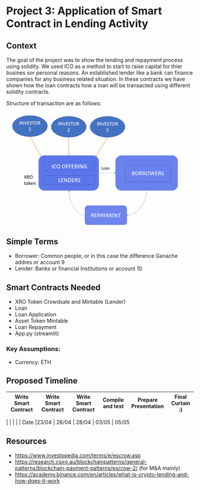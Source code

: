 # Project 3: Application of Smart Contract in Lending Activity

## Context 

The goal of the project was to show the lending and repayment process using solidity. We used ICO as a method to start to raise capital for thier busines sor personal reasons. An established lender like a bank can finance companies for any business related situation. In these contracts we have shown how the loan contracts how a loan will be transacted using different solidity contracts.

Structure of transaction are as follows: 


![alt=""](nimai/loan.png)

## Simple Terms
- Borrower: Common people, or in this case the difference Ganache addres or account 9
- Lender: Banks or financial Institutions or account 10

## Smart Contracts Needed
- XRO Token Crowdsale and Mintable (Lender)
- Loan
- Loan Application
- Asset Token Mintable
- Loan Repayment
- App.py (streamlit)

### Key Assumptions:

- Currency: ETH 

## Proposed Timeline


| Write Smart Contract | Write Smart Contract | Write Smart Contract | Compile and test | Prepare Presentation | Final Curtain :) |
| ------------- | ------------- | ------------- |------------- | ------------- | ------------- |
|
|   |  |
| Date  |23/04     | 26/04    | 28/04   | 03/05   | 05/05   




## Resources 
* https://www.investopedia.com/terms/e/escrow.asp
* https://research.csiro.au/blockchainpatterns/general-patterns/blockchain-payment-patterns/escrow-2/ (for M&A mainly)
* https://academy.binance.com/en/articles/what-is-crypto-lending-and-how-does-it-work

